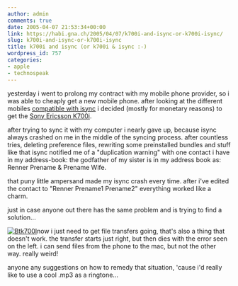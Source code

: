 ```yaml
---
author: admin
comments: true
date: 2005-04-07 21:53:34+00:00
link: https://habi.gna.ch/2005/04/07/k700i-and-isync-or-k700i-isync/
slug: k700i-and-isync-or-k700i-isync
title: k700i and isync (or k700i & isync :-)
wordpress_id: 757
categories:
- apple
- technospeak
---
```



yesterday i went to prolong my contract with my mobile phone provider, so i was able to cheaply get a new mobile phone. after looking at the different mobiles [compatible with isync](http://www.apple.com/isync/devices.html) i decided (mostly for monetary reasons) to get the [Sony Ericsson K700i](http://www.sonyericsson.com/k700/).
  
after trying to sync it with my computer i nearly gave up, because isync always crashed on me in the middle of the syncing process. after countless tries, deleting preference files, rewriting some preinstalled bundles and stuff like that isync notified me of a "duplication warning" with one contact i have in my address-book: the godfather of my sister is in my address book as: Renner Prename & Prename Wife.
  
that puny little ampersand made my isync crash every time. after i've edited the contact to "Renner Prename1 Prename2" everything worked like a charm.
  
just in case anyone out there has the same problem and is trying to find a solution...



[![Btk700I](https://habi.gna.ch/blog/images/btk700i-tm.jpg)](https://habi.gna.ch/blog/images/btk700i.jpg)now i just need to get file transfers going, that's also a thing that doesn't work. the transfer starts just right, but then dies with the error seen on the left. i can send files from the phone to the mac, but not the other way. really weird!
  
anyone any suggestions on how to remedy that situation, 'cause i'd really like to use a cool .mp3 as a ringtone...


